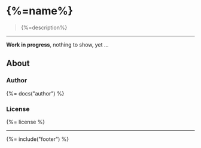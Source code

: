 # {%=name%}

> {%=description%}

---

**Work in progress**, nothing to show, yet ...


## About

### Author
{%= docs("author") %}

### License
{%= license %}

***

{%= include("footer") %}